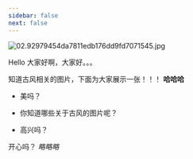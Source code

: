 ```yaml
---
sidebar: false
next: false
---
```

<BlogInfo/>






![02.92979454da7811edb176dd9fd7071545.jpg](http://www.lll.plus/media/image/2023/04/14/02.92979454da7811edb176dd9fd7071545.jpg)

Hello 大家好啊，大家好。。。

知道古风相关的图片，下面为大家展示一张！！！ **哈哈哈**

  * 美吗？

  * 你知道哪些关于古风的图片呢？

  * 高兴吗？

开心吗？ _略略略_





<ActionBox />
        
<style>#top-box {margin-top:0.5rem!important;}</style>
